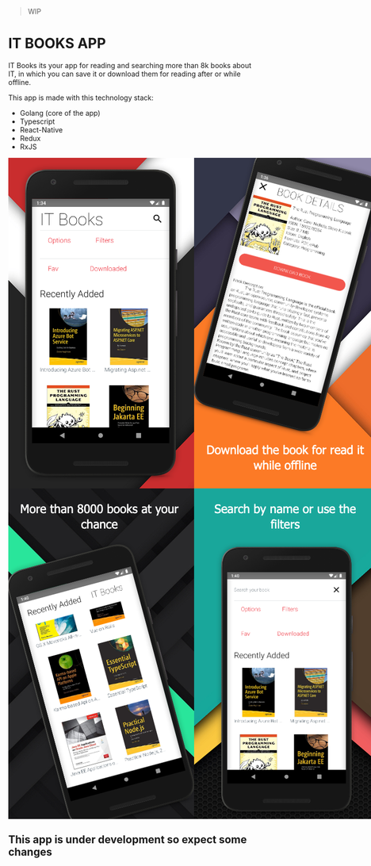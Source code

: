 > WIP

# IT BOOKS APP

IT Books its your app for reading and searching more than 8k books about IT, in which you can save it or download them for reading after or while offline.

This app is made with this technology stack:  
- Golang (core of the app)
- Typescript
- React-Native
- Redux
- RxJS

<div style='display:flex'>
    <img src='assets/img1.png'/>
    <img src='assets/img2.png'/>
</div>

<div style='display:flex'>
    <img src='assets/img3.png'/>
    <img src='assets/img4.png'/>
</div>

## This app is under development so expect some changes